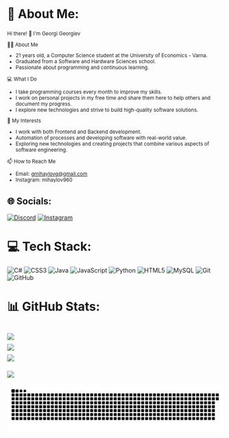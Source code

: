 # 💫 About Me:
<small>
Hi there! 👋 I'm Georgi Georgiev  

👨‍🎓 About Me  
- 21 years old, a Computer Science student at the University of Economics - Varna.
- Graduated from a Software and Hardware Sciences school.  
- Passionate about programming and continuous learning.

💻 What I Do  
- I take programming courses every month to improve my skills.  
- I work on personal projects in my free time and share them here to help others and document my progress.  
- I explore new technologies and strive to build high-quality software solutions.  

🎯 My Interests  
- I work with both Frontend and Backend development.  
- Automation of processes and developing software with real-world value.  
- Exploring new technologies and creating projects that combine various aspects of software engineering.  

📫 How to Reach Me  
- Email: gmihaylovg@gmail.com  
- Instagram: mihaylov960  
</small>


## 🌐 Socials:
[![Discord](https://img.shields.io/badge/Discord-%237289DA.svg?logo=discord&logoColor=white)](https://discord.gg/bggeorge1912#2348) [![Instagram](https://img.shields.io/badge/Instagram-%23E4405F.svg?logo=Instagram&logoColor=white)](https://instagram.com/mihaylov960) 

# 💻 Tech Stack:
![C#](https://img.shields.io/badge/c%23-%23239120.svg?style=for-the-badge&logo=csharp&logoColor=white) ![CSS3](https://img.shields.io/badge/css3-%231572B6.svg?style=for-the-badge&logo=css3&logoColor=white) ![Java](https://img.shields.io/badge/java-%23ED8B00.svg?style=for-the-badge&logo=openjdk&logoColor=white) ![JavaScript](https://img.shields.io/badge/javascript-%23323330.svg?style=for-the-badge&logo=javascript&logoColor=%23F7DF1E) ![Python](https://img.shields.io/badge/python-3670A0?style=for-the-badge&logo=python&logoColor=ffdd54) ![HTML5](https://img.shields.io/badge/html5-%23E34F26.svg?style=for-the-badge&logo=html5&logoColor=white) ![MySQL](https://img.shields.io/badge/mysql-4479A1.svg?style=for-the-badge&logo=mysql&logoColor=white) ![Git](https://img.shields.io/badge/git-%23F05033.svg?style=for-the-badge&logo=git&logoColor=white) ![GitHub](https://img.shields.io/badge/github-%23121011.svg?style=for-the-badge&logo=github&logoColor=white)
# 📊 GitHub Stats:

![](https://github-readme-stats.vercel.app/api?username=GeorgiGeorgiev-IT&theme=dark&hide_border=false&include_all_commits=false&count_private=false)<br/> 
![](https://github-readme-streak-stats.herokuapp.com/?user=GeorgiGeorgiev-IT&theme=dark&hide_border=false)<br/>
![](https://github-readme-stats.vercel.app/api/top-langs/?username=GeorgiGeorgiev-IT&theme=dark&hide_border=false&include_all_commits=false&count_private=false&layout=compact)
---
[![](https://visitcount.itsvg.in/api?id=GeorgiGeorgiev-IT&icon=0&color=0)](https://visitcount.itsvg.in)

<!-- Proudly created with GPRM ( https://gprm.itsvg.in ) -->

![snake gif](https://github.com/GeorgiGeorgiev-IT/GeorgiGeorgiev-IT/blob/output/github-snake-dark.svg)


<!-- Proudly created with GPRM ( https://gprm.itsvg.in ) -->



